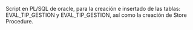 Script en PL/SQL  de oracle, para la creación e insertado de  las tablas: EVAL_TIP_GESTION y EVAL_TIP_GESTION, así como la creación de Store Procedure.
